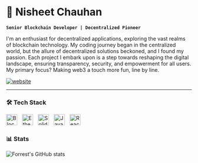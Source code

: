 # 🚀 Nisheet Chauhan

**`Senior Blockchain Developer | Decentralized Pioneer`**

I'm an enthusiast for decentralized applications, exploring the vast realms of blockchain technology. My coding journey began in the centralized world, but the allure of decentralized solutions beckoned, and I found my passion. Each project I embark upon is a step towards reshaping the digital landscape, ensuring transparency, security, and empowerment for all users. My primary focus? Making web3 a touch more fun, line by line.

   <p align="left">
      <a href="https://www.nisheetchauhan.com">
         <img alt="website" title="Visit my portfolio" src="https://img.shields.io/badge/Portfolio-nisheetchauhan.com-blue?style=for-the-badge"/></a>
   </p>

---

### 🛠️ Tech Stack
<img align="left" alt="Blockchain" width="30px" style="padding-right:10px;" src="https://simpleicons.org/icons/blockchain.com.svg"/>
<img align="left" alt="Ethereum" width="30px" style="padding-right:10px;" src="https://cdn.jsdelivr.net/gh/devicons/devicon/icons/ethereum/ethereum-plain.svg" />
<img align="left" alt="Solidity" width="30px" style="padding-right:10px;" src="https://cdn.jsdelivr.net/gh/devicons/devicon/icons/solidity/solidity-original.svg" />
<img align="left" alt="JavaScript" width="30px" style="padding-right:10px;" src="https://cdn.jsdelivr.net/gh/devicons/devicon/icons/javascript/javascript-plain.svg" />
<img align="left" alt="React" width="30px" style="padding-right:10px;" src="https://cdn.jsdelivr.net/gh/devicons/devicon/icons/react/react-original.svg" />

<br />

#


### 📊 Stats

![Forrest's GitHub stats](https://github-readme-stats.vercel.app/api?username=nisheet94&show_icons=true&theme=gruvbox)

<!-- ![GitHub Streak](https://streak-stats.demolab.com?user=nisheet94&theme=gruvbox&border_radius=4.5) -->


